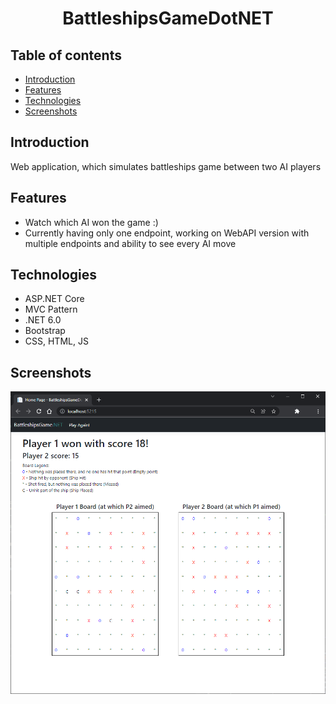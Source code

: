 <h1 align="center">
 BattleshipsGameDotNET
</h1>

## Table of contents
* [Introduction](#introduction)
* [Features](#features)
* [Technologies](#technologies)
* [Screenshots](#screenshots)

## Introduction
Web application, which simulates battleships game between two AI players

## Features
* Watch which AI won the game :)
* Currently having only one endpoint, working on WebAPI version with multiple endpoints and ability to see every AI move

## Technologies
* ASP.NET Core
* MVC Pattern
* .NET 6.0
* Bootstrap
* CSS, HTML, JS

## Screenshots
<p align="center">
 <img src="./battleships.png" alt="Screenshot from BattleshipsGameDotNET application"/>
</p>
